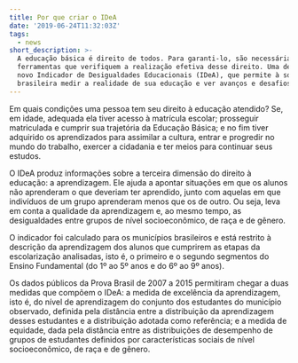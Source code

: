 ```yaml
---
title: Por que criar o IDeA
date: '2019-06-24T11:32:03Z'
tags:
  - news
short_description: >-
  A educação básica é direito de todos. Para garanti-lo, são necessárias
  ferramentas que verifiquem a realização efetiva desse direito. Uma delas é o
  novo Indicador de Desigualdades Educacionais (IDeA), que permite à sociedade
  brasileira medir a realidade de sua educação e ver avanços e desafios.
---
```

Em quais condições uma pessoa tem seu direito à educação atendido? Se, em idade, adequada ela tiver acesso à matrícula escolar; prosseguir matriculada e cumprir sua trajetória da Educação Básica; e no fim tiver adquirido os aprendizados para assimilar a cultura, entrar e progredir no mundo do trabalho, exercer a cidadania e ter meios para continuar seus estudos. 

O IDeA produz informações sobre a terceira dimensão do direito à educação: a aprendizagem. Ele ajuda a apontar situações em que os alunos não aprenderam o que deveriam ter aprendido, junto com aquelas em que indivíduos de um grupo aprenderam menos que os de outro. Ou seja, leva em conta a qualidade da aprendizagem e, ao mesmo tempo, as desigualdades entre grupos de nível socioeconômico, de raça e de gênero. 

O indicador foi calculado para os municípios brasileiros e está restrito à descrição da aprendizagem dos alunos que cumprirem as etapas da escolarização analisadas, isto é, o primeiro e o segundo segmentos do Ensino Fundamental (do 1º ao 5º anos e do 6º ao 9º anos). 

Os dados públicos da Prova Brasil de 2007 a 2015 permitiram chegar a duas medidas que compõem o IDeA: a medida de excelência da aprendizagem, isto é, do nível de aprendizagem do conjunto dos estudantes do município observado, definida pela distância entre a distribuição da aprendizagem desses estudantes e a distribuição adotada como referência; e a medida de equidade, dada pela distância entre as distribuições de desempenho de grupos de estudantes definidos por características sociais de nível socioeconômico, de raça e de gênero.
